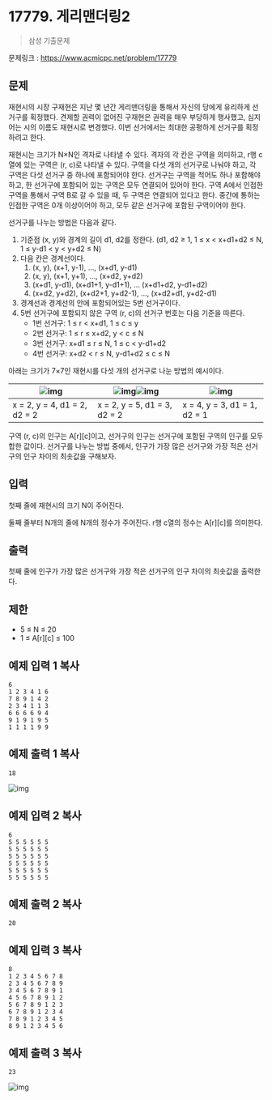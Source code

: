 # 17779. 게리맨더링2
> 삼성 기출문제

문제링크 : https://www.acmicpc.net/problem/17779

## 문제

재현시의 시장 구재현은 지난 몇 년간 게리맨더링을 통해서 자신의 당에게 유리하게 선거구를 획정했다. 견제할 권력이 없어진 구재현은 권력을 매우 부당하게 행사했고, 심지어는 시의 이름도 재현시로 변경했다. 이번 선거에서는 최대한 공평하게 선거구를 획정하려고 한다.

재현시는 크기가 N×N인 격자로 나타낼 수 있다. 격자의 각 칸은 구역을 의미하고, r행 c열에 있는 구역은 (r, c)로 나타낼 수 있다. 구역을 다섯 개의 선거구로 나눠야 하고, 각 구역은 다섯 선거구 중 하나에 포함되어야 한다. 선거구는 구역을 적어도 하나 포함해야 하고, 한 선거구에 포함되어 있는 구역은 모두 연결되어 있어야 한다. 구역 A에서 인접한 구역을 통해서 구역 B로 갈 수 있을 때, 두 구역은 연결되어 있다고 한다. 중간에 통하는 인접한 구역은 0개 이상이어야 하고, 모두 같은 선거구에 포함된 구역이어야 한다.

선거구를 나누는 방법은 다음과 같다.

1. 기준점 (x, y)와 경계의 길이 d1, d2를 정한다. (d1, d2 ≥ 1, 1 ≤ x < x+d1+d2 ≤ N, 1 ≤ y-d1 < y < y+d2 ≤ N)
2. 다음 칸은 경계선이다.
   1. (x, y), (x+1, y-1), ..., (x+d1, y-d1)
   2. (x, y), (x+1, y+1), ..., (x+d2, y+d2)
   3. (x+d1, y-d1), (x+d1+1, y-d1+1), ... (x+d1+d2, y-d1+d2)
   4. (x+d2, y+d2), (x+d2+1, y+d2-1), ..., (x+d2+d1, y+d2-d1)
3. 경계선과 경계선의 안에 포함되어있는 5번 선거구이다.
4. 5번 선거구에 포함되지 않은 구역 (r, c)의 선거구 번호는 다음 기준을 따른다.
   - 1번 선거구: 1 ≤ r < x+d1, 1 ≤ c ≤ y
   - 2번 선거구: 1 ≤ r ≤ x+d2, y < c ≤ N
   - 3번 선거구: x+d1 ≤ r ≤ N, 1 ≤ c < y-d1+d2
   - 4번 선거구: x+d2 < r ≤ N, y-d1+d2 ≤ c ≤ N

아래는 크기가 7×7인 재현시를 다섯 개의 선거구로 나눈 방법의 예시이다.

| ![img](https://upload.acmicpc.net/c144c31e-db45-4094-9c1d-0656a690aef0/-/preview/) | ![img](https://upload.acmicpc.net/813c38e0-3197-4589-bc96-17d96eb9ed14/-/preview/)![img](https://www.acmicpc.net/problem/17779) | ![img](https://upload.acmicpc.net/892417dd-b824-4d4e-8bce-2faf341a9f66/-/preview/) |
| ------------------------------------------------------------ | ------------------------------------------------------------ | ------------------------------------------------------------ |
| x = 2, y = 4, d1 = 2, d2 = 2                                 | x = 2, y = 5, d1 = 3, d2 = 2                                 | x = 4, y = 3, d1 = 1, d2 = 1                                 |

구역 (r, c)의 인구는 A[r][c]이고, 선거구의 인구는 선거구에 포함된 구역의 인구를 모두 합한 값이다. 선거구를 나누는 방법 중에서, 인구가 가장 많은 선거구와 가장 적은 선거구의 인구 차이의 최솟값을 구해보자.

## 입력

첫째 줄에 재현시의 크기 N이 주어진다.

둘째 줄부터 N개의 줄에 N개의 정수가 주어진다. r행 c열의 정수는 A[r][c]를 의미한다.

## 출력

첫째 줄에 인구가 가장 많은 선거구와 가장 적은 선거구의 인구 차이의 최솟값을 출력한다.

## 제한

- 5 ≤ N ≤ 20
- 1 ≤ A[r][c] ≤ 100

## 예제 입력 1 복사

```
6
1 2 3 4 1 6
7 8 9 1 4 2
2 3 4 1 1 3
6 6 6 6 9 4
9 1 9 1 9 5
1 1 1 1 9 9
```

## 예제 출력 1 복사

```
18
```

![img](https://upload.acmicpc.net/4ed91e95-51eb-461b-979a-fce236c79094/-/preview/)

## 예제 입력 2 복사

```
6
5 5 5 5 5 5
5 5 5 5 5 5
5 5 5 5 5 5
5 5 5 5 5 5
5 5 5 5 5 5
5 5 5 5 5 5
```

## 예제 출력 2 복사

```
20
```

## 예제 입력 3 복사

```
8
1 2 3 4 5 6 7 8
2 3 4 5 6 7 8 9
3 4 5 6 7 8 9 1
4 5 6 7 8 9 1 2
5 6 7 8 9 1 2 3
6 7 8 9 1 2 3 4
7 8 9 1 2 3 4 5
8 9 1 2 3 4 5 6
```

## 예제 출력 3 복사

```
23
```

![img](https://upload.acmicpc.net/760daa25-5f4b-4077-825c-ba208a99ab6f/-/preview/)